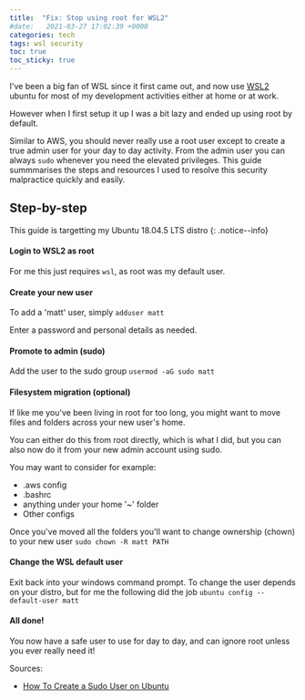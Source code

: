 ```yaml
---
title:  "Fix: Stop using root for WSL2"
#date:   2021-03-27 17:02:39 +0000
categories: tech
tags: wsl security
toc: true
toc_sticky: true
---
```


I've been a big fan of WSL since it first came out, and now use [WSL2](https://docs.microsoft.com/en-us/windows/wsl/install-win10) ubuntu for most of my development activities either at home or at work.

However when I first setup it up I was a bit lazy and ended up using root by default. 

Similar to AWS, you should never really use a root user except to create a true admin user for your day to day activity. From the admin user you can always `sudo` whenever you need the elevated privileges. This guide summmarises the steps and resources I used to resolve this security malpractice quickly and easily.

## Step-by-step

This guide is targetting my Ubuntu 18.04.5 LTS distro
{: .notice--info}

#### Login to WSL2 as root

For me this just requires `wsl`, as root was my default user.

#### Create your new user

To add a 'matt' user, simply `adduser matt`

Enter a password and personal details as needed.

#### Promote to admin (sudo)

Add the user to the sudo group `usermod -aG sudo matt`

#### Filesystem migration (optional)

If like me you've been living in root for too long, you might want to move files and folders across your new user's home.

You can either do this from root directly, which is what I did, but you can also now do it from your new admin account using sudo.

You may want to consider for example:
 - .aws config
 - .bashrc
 - anything under your home '~' folder
 - Other configs

Once you've moved all the folders you'll want to change ownership (chown) to your new user `sudo chown -R matt PATH`

#### Change the WSL default user

Exit back into your windows command prompt. To change the user depends on your distro, but for me the following did the job `ubuntu config --default-user matt`

#### All done!

You now have a safe user to use for day to day, and can ignore root unless you ever really need it!

Sources:
 - [How To Create a Sudo User on Ubuntu](https://www.digitalocean.com/community/tutorials/how-to-create-a-new-sudo-enabled-user-on-ubuntu-18-04-quickstart)
